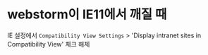 # webstorm이 IE11에서 깨질 때

IE 설정에서 `Compatibility View Settings` > 'Display intranet sites in Compatibility View' 체크 해제